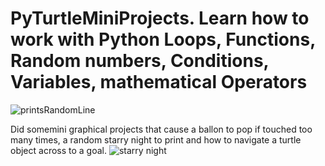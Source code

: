 # PyTurtleMiniProjects. Learn how to work with Python Loops, Functions, Random numbers, Conditions, Variables, mathematical Operators
![printsRandomLine](https://github.com/Mikedweb/PyTurtleMiniProjects/assets/42615032/6312190c-7078-4161-ab37-59cbcb593390)

Did somemini graphical projects that cause a ballon to pop if touched too many times, a random starry night to print and how to navigate a turtle object across to a goal.
![starry night](https://github.com/Mikedweb/PyTurtleMiniProjects/assets/42615032/12395340-4351-4f79-8ede-6ce76bf22146)
